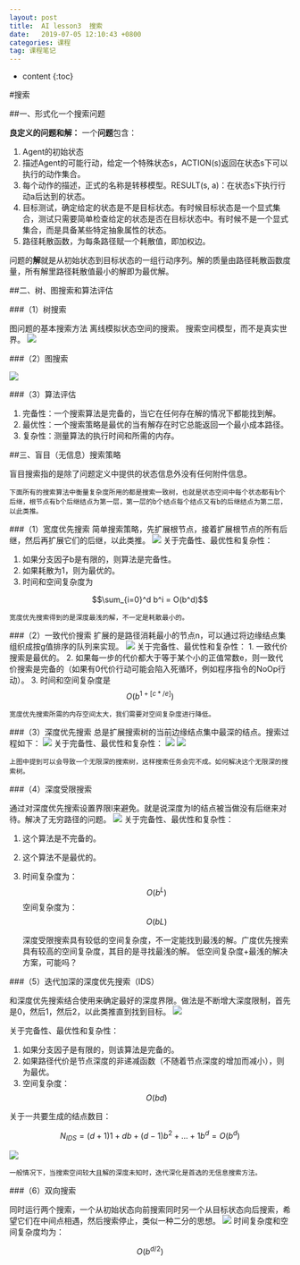 ```yaml
---
layout: post
title:  AI lesson3  搜索
date:   2019-07-05 12:10:43 +0800
categories: 课程
tag: 课程笔记
---
```


* content
{:toc}

#搜索

##一、形式化一个搜索问题

**良定义的问题和解：**
一个**问题**包含：
1. Agent的初始状态
2. 描述Agent的可能行动，给定一个特殊状态s，ACTION(s)返回在状态s下可以执行的动作集合。
3. 每个动作的描述，正式的名称是转移模型。RESULT(s, a)：在状态s下执行行动a后达到的状态。
4. 目标测试，确定给定的状态是不是目标状态。有时候目标状态是一个显式集合，测试只需要简单检查给定的状态是否在目标状态中。有时候不是一个显式集合，而是具备某些特定抽象属性的状态。
5. 路径耗散函数，为每条路径赋一个耗散值，即加权边。

问题的**解**就是从初始状态到目标状态的一组行动序列。解的质量由路径耗散函数度量，所有解里路径耗散值最小的解即为最优解。

##二、树、图搜索和算法评估

###（1）树搜索

图问题的基本搜索方法
离线模拟状态空间的搜索。
搜索空间模型，而不是真实世界。
![](imgs/20190704-174307.png)

###（2）图搜索

![](imgs/20190704-174757.png)

###（3）算法评估

1. 完备性：一个搜索算法是完备的，当它在任何存在解的情况下都能找到解。
2. 最优性：一个搜索策略是最优的当有解存在时它总能返回一个最小成本路径。
3. 复杂性：测量算法的执行时间和所需的内存。

##三、盲目（无信息）搜索策略

盲目搜索指的是除了问题定义中提供的状态信息外没有任何附件信息。

	下面所有的搜索算法中衡量复杂度所用的都是搜索一致树，也就是状态空间中每个状态都有b个后继，根节点有b个后继结点为第一层，第一层的b个结点每个结点又有b的后继结点为第二层，以此类推。

###（1）宽度优先搜索
简单搜索策略，先扩展根节点，接着扩展根节点的所有后继，然后再扩展它们的后继，以此类推。
![](imgs/20190704-180357.png)
关于完备性、最优性和复杂性：
1. 如果分支因子b是有限的，则算法是完备性。
2. 如果耗散为1，则为最优的。
3. 时间和空间复杂度为

$$\sum_{i=0}^d b^i = O(b^d)$$

	宽度优先搜索得到的是深度最浅的解，不一定是耗散最小的。

###（2）一致代价搜索
扩展的是路径消耗最小的节点n，可以通过将边缘结点集组织成按g值排序的队列来实现。
![](imgs/20190704-184504.png)
关于完备性、最优性和复杂性：
	1. 一致代价搜索是最优的。
	2. 如果每一步的代价都大于等于某个小的正值常数e，则一致代价搜索是完备的（如果有0代价行动可能会陷入死循环，例如程序指令的NoOp行动）。
	3. 时间和空间复杂度是
$$O(b^{1+[c*/e]})$$

	宽度优先搜索所需的内存空间太大，我们需要对空间复杂度进行降低。

###（3）深度优先搜索
总是扩展搜索树的当前边缘结点集中最深的结点。搜索过程如下：
![](imgs/20190704-185113.png)
关于完备性、最优性和复杂性：
![](imgs/20190704-185240.png)
![](imgs/20190704-185322.png)
	
	上图中提到可以会导致一个无限深的搜索树，这样搜索任务会完不成。如何解决这个无限深的搜索树。

###（4）深度受限搜索

通过对深度优先搜索设置界限l来避免。就是说深度为l的结点被当做没有后继来对待。解决了无穷路径的问题。
![](imgs/20190705-102523.png)
关于完备性、最优性和复杂性：
1. 这个算法是不完备的。
2. 这个算法不是最优的。
3. 时间复杂度为：
$$O(b^L)$$
空间复杂度为：
$$O(bL)$$

	深度受限搜索具有较低的空间复杂度，不一定能找到最浅的解。广度优先搜索具有较高的空间复杂度，其目的是寻找最浅的解。
	低空间复杂度+最浅的解决方案，可能吗？

###（5）迭代加深的深度优先搜索（IDS）

和深度优先搜索结合使用来确定最好的深度界限。做法是不断增大深度限制，首先是0，然后1，然后2，以此类推直到找到目标。
![](imgs/20190705-104010.png)

关于完备性、最优性和复杂性：
1. 如果分支因子是有限的，则该算法是完备的。
2. 如果路径代价是节点深度的非递减函数（不随着节点深度的增加而减小），则为最优。
3. 空间复杂度：
$$O(bd)$$

关于一共要生成的结点数目：

$$N_{IDS}=(d+1)1+db+(d-1)b^2+{...}+1b^d=O(b^d)$$

![](imgs/20190705-111337.png)

	一般情况下，当搜索空间较大且解的深度未知时，迭代深化是首选的无信息搜索方法。

###（6）双向搜索

同时运行两个搜索，一个从初始状态向前搜索同时另一个从目标状态向后搜索，希望它们在中间点相遇，然后搜索停止，类似一种二分的思想。
![](imgs/20190705-115004.png)
时间复杂度和空间复杂度均为：

$$O(b^{d/2})$$
